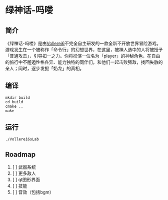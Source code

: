 # 绿神话-吗喽

## 简介

《绿神话-吗喽》是由[Vollerei6](https://github.com/Vollerei6)不完全自主研发的一款全新不开放世界冒险游戏。游戏发生在一个被称作「命令行」的幻想世界，在这里，被神人选中的人将被授予「普通攻击」，引导扣一之力。你将扮演一位名为「player」的神秘角色，在自由的旅行中不邂逅性格各异、能力独特的同伴们，和他们一起击败强敌，找回失散的亲人；同时，逐步发掘「奶龙」的真相。

## 编译

```shell
mkdir build
cd build
cmake ..
make
```

## 运行

```shell
./Vollerei6sLab
```

## Roadmap

1. [ ] 武器系统
2. [ ] 更多敌人
3. [ ] qt图形界面
4. [ ] 技能
5. [ ] 音效（包括bgm）

